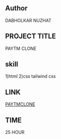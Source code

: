 ## Author
DABHOLKAR NUZHAT

## PROJECT TITLE
PAYTM CLONE


## skill  
 1)html
 2)css
 tailwind css




## LINK
[PAYTMCLONE](https://project1p.netlify.app/)

## TIME
25 HOUR 

